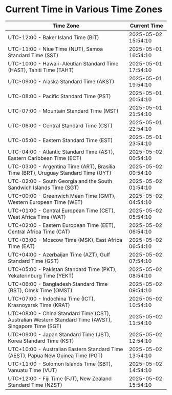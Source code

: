 # Current Time in Various Time Zones

| Time Zone | Current Time |
|-----------|--------------|
| UTC-12:00 - Baker Island Time (BIT) | 2025-05-02 15:54:10 |
| UTC-11:00 - Niue Time (NUT), Samoa Standard Time (SST) | 2025-05-01 16:54:10 |
| UTC-10:00 - Hawaii-Aleutian Standard Time (HAST), Tahiti Time (TAHT) | 2025-05-01 17:54:10 |
| UTC-09:00 - Alaska Standard Time (AKST) | 2025-05-01 19:54:10 |
| UTC-08:00 - Pacific Standard Time (PST) | 2025-05-01 20:54:10 |
| UTC-07:00 - Mountain Standard Time (MST) | 2025-05-01 21:54:10 |
| UTC-06:00 - Central Standard Time (CST) | 2025-05-01 22:54:10 |
| UTC-05:00 - Eastern Standard Time (EST) | 2025-05-01 23:54:10 |
| UTC-04:00 - Atlantic Standard Time (AST), Eastern Caribbean Time (ECT) | 2025-05-02 00:54:10 |
| UTC-03:00 - Argentina Time (ART), Brasília Time (BRT), Uruguay Standard Time (UYT) | 2025-05-02 00:54:10 |
| UTC-02:00 - South Georgia and the South Sandwich Islands Time (SGT) | 2025-05-02 01:54:10 |
| UTC±00:00 - Greenwich Mean Time (GMT), Western European Time (WET) | 2025-05-02 04:54:10 |
| UTC+01:00 - Central European Time (CET), West Africa Time (WAT) | 2025-05-02 05:54:10 |
| UTC+02:00 - Eastern European Time (EET), Central Africa Time (CAT) | 2025-05-02 06:54:10 |
| UTC+03:00 - Moscow Time (MSK), East Africa Time (EAT) | 2025-05-02 06:54:10 |
| UTC+04:00 - Azerbaijan Time (AZT), Gulf Standard Time (GST) | 2025-05-02 07:54:10 |
| UTC+05:00 - Pakistan Standard Time (PKT), Yekaterinburg Time (YEKT) | 2025-05-02 08:54:10 |
| UTC+06:00 - Bangladesh Standard Time (BST), Omsk Time (OMST) | 2025-05-02 09:54:10 |
| UTC+07:00 - Indochina Time (ICT), Krasnoyarsk Time (KRAT) | 2025-05-02 10:54:10 |
| UTC+08:00 - China Standard Time (CST), Australian Western Standard Time (AWST), Singapore Time (SGT) | 2025-05-02 11:54:10 |
| UTC+09:00 - Japan Standard Time (JST), Korea Standard Time (KST) | 2025-05-02 12:54:10 |
| UTC+10:00 - Australian Eastern Standard Time (AEST), Papua New Guinea Time (PGT) | 2025-05-02 13:54:10 |
| UTC+11:00 - Solomon Islands Time (SBT), Vanuatu Time (VUT) | 2025-05-02 14:54:10 |
| UTC+12:00 - Fiji Time (FJT), New Zealand Standard Time (NZST) | 2025-05-02 15:54:10 |
